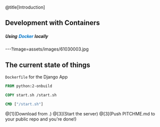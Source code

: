 @title[Introduction]
## Development with Containers
##### <span style="font-family:Helvetica Neue; font-weight:bold">Using <span style="color:#0075c9">Docker</span> locally</span>


---?image=assets/images/61030003.jpg

<span class="white">The current state of things</span>
---

<span class="gold">`Dockerfile`</span> for the Django App
<br>

```Dockerfile
FROM python:2-onbuild

COPY start.sh /start.sh

CMD ["/start.sh"]
```

@[1](Download from .)
@[3](Start the server)
@[3](Push PITCHME.md to your public repo and you're done!)